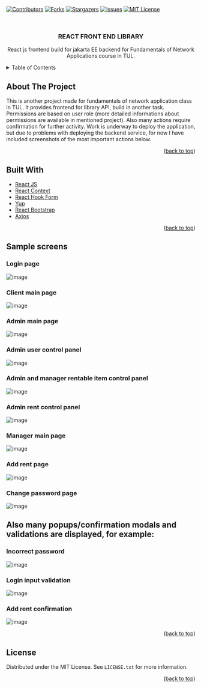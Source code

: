 <div id="top"></div>

<!-- PROJECT SHIELDS -->
<!--
*** I'm using markdown "reference style" links for readability.
*** Reference links are enclosed in brackets [ ] instead of parentheses ( ).
*** See the bottom of this document for the declaration of the reference variables
*** for contributors-url, forks-url, etc. This is an optional, concise syntax you may use.
*** https://www.markdownguide.org/basic-syntax/#reference-style-links
-->
[![Contributors][contributors-shield]][contributors-url]
[![Forks][forks-shield]][forks-url]
[![Stargazers][stars-shield]][stars-url]
[![Issues][issues-shield]][issues-url]
[![MIT License][license-shield]][license-url]

<!-- PROJECT LOGO -->
<br />
<div align="center">


<h3 align="center">REACT FRONT END LIBRARY</h3>

  <p align="center">
    React js frontend build for jakarta EE backend for Fundamentals of Network Applications course in TUL.
   
  </p>
</div>



<!-- TABLE OF CONTENTS -->
<details>
  <summary>Table of Contents</summary>
  <ol>
    <li><a href="#about-the-project">About the project</a></li>
    <li><a href="#built-with">Built With</a></li>
    <li><a href="#sample-screens">Sample screens</a></li>
    <li><a href="#license">License</a></li>
  </ol>
</details>



<!-- ABOUT THE PROJECT -->
## About The Project
  This is another project made for fundamentals of network application class in TUL. It provides frontend
  for library API, build in another task. Permissions are based on user role (more detailed informations about permissions
  are available in mentioned project). Also many actions require confirmation for further activity. Work is underway to deploy the application, but due to problems with deploying the backend service, for now I have included screenshots of the most important actions below.

<p align="right">(<a href="#top">back to top</a>)</p>

## Built With

* [React JS](https://reactjs.org/docs/getting-started.html)
* [React Context](https://reactjs.org/docs/context.html)
* [React Hook Form](https://react-hook-form.com/)
* [Yup](https://github.com/jquense/yup)
* [React Bootstrap](https://react-bootstrap.github.io/)
* [Axios](https://axios-http.com/docs/intro)



<p align="right">(<a href="#top">back to top</a>)</p>

## Sample screens


### Login page
![image](https://user-images.githubusercontent.com/81098347/221594716-808c3384-f7a0-4b67-b46c-dc8d313337b4.png)



### Client main page
![image](https://user-images.githubusercontent.com/81098347/221594777-e227ca66-9ad1-4660-ab6c-d5ea8ced682b.png)



### Admin main page
![image](https://user-images.githubusercontent.com/81098347/221593740-5a1510b9-be8c-4ead-b675-93398610b1d6.png)



### Admin user control panel
![image](https://user-images.githubusercontent.com/81098347/221594116-469656cb-f8c9-444c-a0a7-45da12da2be3.png)



### Admin and manager rentable item control panel
![image](https://user-images.githubusercontent.com/81098347/221599280-9fe3f1a9-26e2-4069-b37f-2defb19beee6.png)



### Admin rent control panel
![image](https://user-images.githubusercontent.com/81098347/221594402-5b8a7cf4-f231-43c1-80ae-9e2b00ebd270.png)



### Manager main page
![image](https://user-images.githubusercontent.com/81098347/221594642-989f1751-6eab-4213-a873-697c2c2e4876.png)



### Add rent page
![image](https://user-images.githubusercontent.com/81098347/221599684-4771be8d-2565-4e08-97e0-3446633a7846.png)



### Change password page 
![image](https://user-images.githubusercontent.com/81098347/221592381-51b5cda6-33ba-4fdf-81d7-4d0f5264568d.png)



## Also many popups/confirmation modals and validations are displayed, for example:


### Incorrect password
![image](https://user-images.githubusercontent.com/81098347/221595050-b7ba6a9c-307e-40c9-8fcd-790c57dfa5eb.png)


### Login input validation
![image](https://user-images.githubusercontent.com/81098347/221595887-5cbbbd16-d9a3-4183-87a6-0f0c868d4719.png)

### Add rent confirmation
![image](https://user-images.githubusercontent.com/81098347/221600049-d34db47b-711e-4b35-ab20-e689c990117c.png)



<p align="right">(<a href="#top">back to top</a>)</p>


## License

Distributed under the MIT License. See `LICENSE.txt` for more information.

<p align="right">(<a href="#top">back to top</a>)</p>







<!-- MARKDOWN LINKS & IMAGES -->
<!-- https://www.markdownguide.org/basic-syntax/#reference-style-links -->
[contributors-shield]: https://img.shields.io/github/contributors/pStrachota/REACT-LIBRARY-APIT.svg?style=for-the-badge
[contributors-url]: https://github.com/pStrachota/REACT-LIBRARY-API/graphs/contributors
[forks-shield]: https://img.shields.io/github/forks/pStrachota/REACT-LIBRARY-API.svg?style=for-the-badge
[forks-url]: https://github.com/pStrachota/REACT-LIBRARY-API/network/members
[stars-shield]: https://img.shields.io/github/stars/pStrachota/LIBRARY-JAKARTA-EE-PROJECT.svg?style=for-the-badge
[stars-url]: https://github.com/pStrachota/LIBRARY-JAKARTA-EE-PROJECT/stargazers
[issues-shield]: https://img.shields.io/github/issues/pStrachota/LIBRARY-JAKARTA-EE-PROJECT.svg?style=for-the-badge
[issues-url]: https://github.com/pStrachota/LIBRARY-JAKARTA-EE-PROJECT/issues
[license-shield]: https://img.shields.io/github/license/pStrachota/LIBRARY-JAKARTA-EE-PROJECT.svg?style=for-the-badge
[license-url]: https://github.com/pStrachota/LIBRARY-JAKARTA-EE-PROJECT/blob/master/LICENSE.txt
[linkedin-shield]: https://img.shields.io/badge/-LinkedIn-black.svg?style=for-the-badge&logo=linkedin&colorB=555
[linkedin-url]: https://linkedin.com/in/linkedin_username
[product-screenshot]: images/screenshot.png



